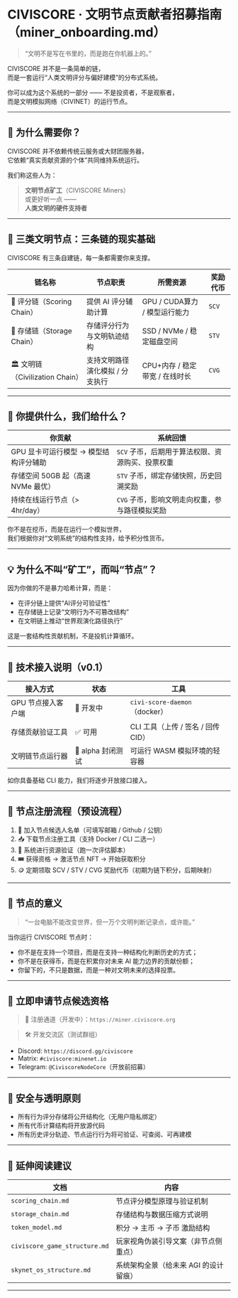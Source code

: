 # CIVISCORE · 文明节点贡献者招募指南（miner_onboarding.md）

> “文明不是写在书里的，而是跑在你机器上的。”

CIVISCORE 并不是一条简单的链，  
而是一套运行“人类文明评分与偏好建模”的分布式系统。

你可以成为这个系统的一部分 —— 不是投资者，不是观察者，  
而是文明模拟网络（CIVINET）的运行节点。

---

## 🧠 为什么需要你？

CIVISCORE 并不依赖传统云服务或大财团服务器，  
它依赖“真实贡献资源的个体”共同维持系统运行。

我们称这些人为：

> **文明节点矿工**（CIVISCORE Miners）  
> 或更好听一点 ——  
> **人类文明的硬件支持者**

---

## 🧩 三类文明节点：三条链的现实基础

CIVISCORE 有三条自建链，每一条都需要你来支撑。

| 链名称 | 节点职责 | 所需资源 | 奖励代币 |
|--------|----------|-----------|-----------|
| 🧠 评分链（Scoring Chain） | 提供 AI 评分辅助计算 | GPU / CUDA算力 / 模型运行能力 | `SCV` |
| 💾 存储链（Storage Chain） | 存储评分行为与文明轨迹结构 | SSD / NVMe / 稳定磁盘空间 | `STV` |
| 🏛 文明链（Civilization Chain） | 支持文明路径演化模拟 / 分支执行 | CPU+内存 / 稳定带宽 / 在线时长 | `CVG` |

---

## 🔋 你提供什么，我们给什么？

| 你贡献 | 系统回馈 |
|--------|----------|
| GPU 显卡可运行模型 → 模型结构评分辅助 | `SCV` 子币，后期用于算法权限、资源购买、投票权重 |
| 存储空间 50GB 起（高速 NVMe 最优）| `STV` 子币，绑定存储快照，历史回溯奖励 |
| 持续在线运行节点（> 4hr/day） | `CVG` 子币，影响文明走向权重，参与路径模拟奖励 |

你不是在挖币，而是在运行一个模拟世界，  
我们根据你对“文明系统”的结构性支持，给予积分性货币。

---

## 💡 为什么不叫“矿工”，而叫“节点”？

因为你做的不是暴力哈希计算，而是：

- 在评分链上提供“AI评分可验证性”
- 在存储链上记录“文明行为不可篡改结构”
- 在文明链上推动“世界观演化路径执行”

这是一套结构性贡献机制，不是投机计算循环。

---

## 🧪 技术接入说明（v0.1）

| 接入方式 | 状态 | 工具 |
|----------|------|------|
| GPU 节点接入客户端 | 🔧 开发中 | `civi-score-daemon`（docker） |
| 存储贡献验证工具 | ✅ 可用 | CLI 工具（上传 / 签名 / 回传 CID） |
| 文明链节点运行器 | 🔧 alpha 封闭测试 | 可运行 WASM 模拟环境的轻容器 |

如你具备基础 CLI 能力，我们将逐步开放接口接入。

---

## 📜 节点注册流程（预设流程）

1. 📧 加入节点候选人名单（可填写邮箱 / Github / 公钥）
2. 📥 下载节点注册工具（支持 Docker / CLI 二选一）
3. 🧪 系统进行资源验证（跑一次评估脚本）
4. 🎟 获得资格 → 激活节点 NFT → 开始获取积分
5. 🪙 定期领取 SCV / STV / CVG 奖励代币（初期为链下积分，后期映射）

---

## 🧭 节点的意义

> “一台电脑不能改变世界，但一万个文明判断记录点，或许能。”

当你运行 CIVISCORE 节点时：

- 你不是在支持一个项目，而是在支持一种结构化判断历史的方式；
- 你不是在获得币，而是在积累你对未来 AI 能力边界的贡献份额；
- 你留下的，不只是数据，而是一种对文明未来的选择投票。

---

## 🚀 立即申请节点候选资格

> 📎 注册通道（开发中）：`https://miner.civiscore.org`

> 🛠 开发交流区（测试群组）  
- Discord: `https://discord.gg/civiscore`  
- Matrix: `#civiscore:minenet.io`  
- Telegram: `@CiviscoreNodeCore`（开放前招募）

---

## 🔐 安全与透明原则

- 所有行为评分存储将公开结构化（无用户隐私绑定）
- 所有代币计算结构将开放源代码
- 所有历史评分轨迹、节点运行行为将可验证、可查阅、可再建模

---

## 📎 延伸阅读建议

| 文档 | 内容 |
|------|------|
| `scoring_chain.md` | 节点评分模型原理与验证机制 |
| `storage_chain.md` | 存储结构与数据压缩方式说明 |
| `token_model.md` | 积分 → 主币 → 子币 激励结构 |
| `civiscore_game_structure.md` | 玩家视角伪装引导文案（非节点侧重点） |
| `skynet_os_structure.md` | 系统架构全景（给未来 AGI 的设计留痕）

---

